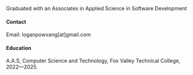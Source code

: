 

<!--[![senli1073](https://img.shields.io/badge/senli1073-github-blue?logo=github)](https://github.com/senli1073)-->

Graduated with an Associates in Applied Science in Software Development

#### Contact

Email: loganpowvang[at]gmail.com

#### Education
A.A.S, Computer Science and Technology, Fox Valley Technical College, 2022—2025.


